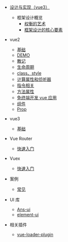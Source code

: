 - [设计与实现（vue3）](/src/0200/0210/0202.md)
  - 框架设计概览
    - [权衡的艺术](/src/0200/0210/0201.md)
    - [框架设计的核心要素](/src/0200/0210/0203.md)

- vue2
  - [基础](/src/0100/0110/0001.md)
  - [DEMO](/src/0100/0110/0003.md)
  - [散记](/src/0100/0110/0006.md)
  - [生命周期](/src/0100/0110/0007.md)
  - [class、style](/src/0100/0110/0005.md)
  - [计算属性和侦听器](/src/0100/0110/0008.md)
  - [指令相关](/src/0100/0110/0009.md)
  - [方法属性](/src/0100/0120/0018.md)
  - [免终端开发 vue 应用](/src/0100/0120/0011.md)
  - [组件](/src/0100/0110/0010.md)
  - [Prop](/src/0100/0120/0012.md)


- vue3
  - [基础](/src/0300/0310/0301.md)

- Vue Router
  - [快速入门](/src/0100/0120/0013.md)

- Vuex 
  - [快速入门](/src/0100/0120/0014.md)

- 案例
  - [常见](/src/0100/0120/0017.md)

- UI 库
  - [Ans-ui](/src/0100/0110/0002.md)
  - [element-ui](/src/0100/0120/0015.md)

- 相关插件
  - [vue-loader-plugin](/src/0100/0120/0016.md)